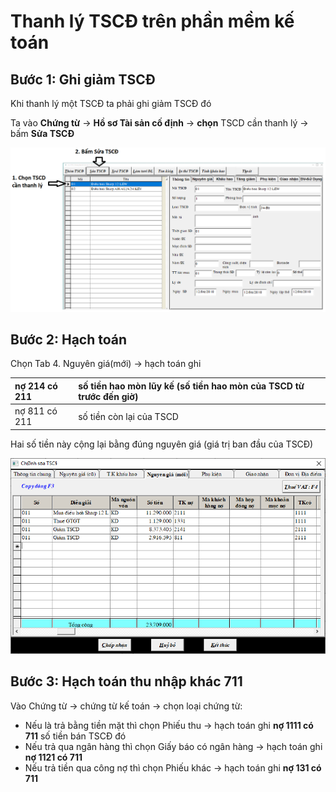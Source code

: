 # Thanh lý TSCĐ trên phần mềm kế toán

## Bước 1: Ghi giảm TSCĐ

Khi thanh lý một TSCĐ ta phải ghi giảm TSCĐ đó

Ta vào **Chứng từ** -&gt; **Hồ sơ Tài sản cố định** -&gt; **chọn** TSCD cần thanh lý -&gt; bấm **Sửa TSCĐ**

![H&#xEC;nh 1. S&#x1EED;a TSCD](../.gitbook/assets/suatscd.png)

## **Bước 2: Hạch toán** 

Chọn Tab 4. Nguyên giá\(mới\) -&gt; hạch toán ghi

| nợ 214  có 211 | số tiền hao mòn lũy kế \(số tiền hao mòn của TSCD từ trước đến giờ\) |
| :--- | :--- |
| nợ 811 có 211 | số tiền còn lại của TSCD |

Hai số tiền này cộng lại bằng đúng nguyên giá \(giá trị ban đầu của TSCĐ\)

![Hinhf 2. H&#x1EA1;ch to&#xE1;n ghi gi&#x1EA3;m TSC&#x110;](../.gitbook/assets/h34.PNG)

## Bước 3: Hạch toán thu nhập khác 711

Vào Chứng từ -&gt; chứng từ kế toán -&gt; chọn loại chứng từ:

* Nếu là trả bằng tiền mặt thì chọn Phiếu thu -&gt; hạch toán ghi **nợ 1111 có 711** số tiền bán TSCĐ đó
* Nếu trả qua ngân hàng thì chọn Giấy báo có ngân hàng -&gt; hạch toán ghi **nợ 1121 có 711**
* Nếu trả tiền qua công nợ thì chọn Phiếu khác -&gt; hạch toán ghi **nợ 131 có 711**


